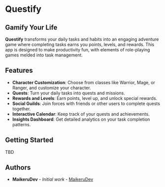 # Questify

## Gamify Your Life

**Questify** transforms your daily tasks and habits into an engaging adventure game where completing tasks earns you points, levels, and rewards. This app is designed to make productivity fun, with elements of role-playing games melded into task management.

## Features

- **Character Customization**: Choose from classes like Warrior, Mage, or Ranger, and customize your character.
- **Quests**: Turn your daily tasks into quests and missions.
- **Rewards and Levels**: Earn points, level up, and unlock special rewards.
- **Social Guilds**: Join forces with friends or other users to complete quests together.
- **Interactive Calendar**: Keep track of your quests and achievements.
- **Insights Dashboard**: Get detailed analytics on your task completion patterns.

## Getting Started

TBD

## Authors

- **MaikeruDev** - *Initial work* - [MaikeruDev](https://github.com/MaikeruDev)
